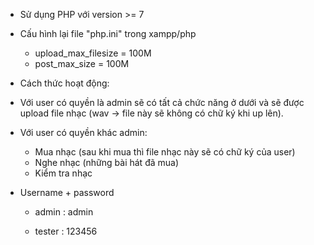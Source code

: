 ﻿- Sử dụng PHP với version >= 7

- Cấu hình lại file "php.ini" trong xampp/php

	+ upload_max_filesize = 100M
	+ post_max_size = 100M

* Cách thức hoạt động:

- Với user có quyền là admin sẽ có tất cả chức năng ở dưới và sẽ được upload file nhạc (wav -> file này sẽ không có chữ ký khi up lên). 

- Với user có quyền khác admin:
	+ Mua nhạc (sau khi mua thì file nhạc này sẽ có chữ ký của user)
	+ Nghe nhạc (những bài hát đã mua)
	+ Kiểm tra nhạc
	
- Username + password

	+ admin : admin
	
	+ tester : 123456
